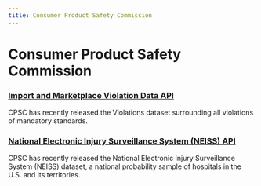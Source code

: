 ```yaml
---
title: Consumer Product Safety Commission
---
```


# Consumer Product Safety Commission

### [Import and Marketplace Violation Data API](https://opendata.cpsc.gov/opendataApi/apidocs/api-guide)
CPSC has recently released the Violations dataset surrounding all violations of mandatory standards. 

### [National Electronic Injury Surveillance System (NEISS) API](https://www.cpsc.gov/es/newsroom/downloadable-data)
CPSC has recently released the National Electronic Injury Surveillance System (NEISS) dataset, a national probability sample of hospitals in the U.S. and its territories.
